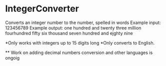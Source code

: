 # IntegerConverter
Converts an integer number to the number, spelled in words
Example input: 123456789
Example output: one hundred and twenty three million fourhundred fifty six thousand seven hundred and ejghty nine

*Only works with integers up to 15 digits long
*Only converts to English.

** Work on adding decimal numbers conversion and other languages is ongoig
